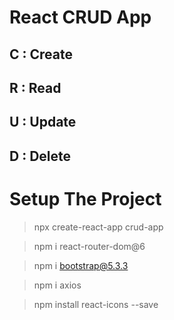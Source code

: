 # React CRUD App

## C : Create
## R : Read
## U : Update
## D : Delete

# Setup The Project

> npx create-react-app crud-app

> npm i react-router-dom@6

> npm i bootstrap@5.3.3

> npm i axios

> npm install react-icons --save
